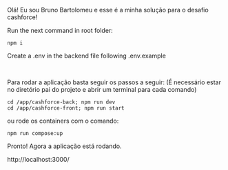 Olá! Eu sou Bruno Bartolomeu e esse é a minha solução para o desafio cashforce!

Run the next command in root folder:

```
npm i 
```

Create a .env in the backend file following .env.example

</br>

Para rodar a aplicação basta seguir os passos a seguir: (É necessário estar no diretório pai do projeto e abrir um terminal para cada comando)


```
cd /app/cashforce-back; npm run dev
cd /app/cashforce-front; npm run start

```

ou rode os containers com o comando:

```
npm run compose:up
```

Pronto! Agora a aplicação está rodando.

http://localhost:3000/
